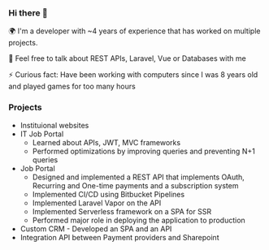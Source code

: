 ### Hi there 👋

🌍 I'm a developer with ~4 years of experience that has worked on multiple projects. 

💬 Feel free to talk about REST APIs, Laravel, Vue or Databases with me

⚡️ Curious fact: Have been working with computers since I was 8 years old and played games for too many hours

### Projects

- Instituional websites
- IT Job Portal 
  - Learned about APIs, JWT, MVC frameworks
  - Performed optimizations by improving queries and preventing N+1 queries
- Job Portal
  - Designed and implemented a REST API that implements OAuth, Recurring and One-time payments and a subscription system
  - Implemented CI/CD using Bitbucket Pipelines
  - Implemented Laravel Vapor on the API
  - Implemented Serverless framework on a SPA for SSR
  - Performed major role in deploying the application to production
- Custom CRM - Developed an SPA and an API
- Integration API between Payment providers and Sharepoint
